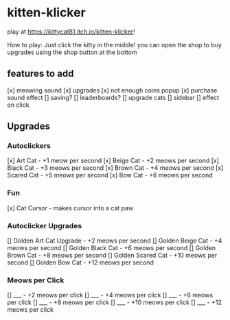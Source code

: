 # kitten-klicker

play at https://kittycat81.itch.io/kitten-klicker!

How to play: Just click the kitty in the middle! you can open the shop to buy upgrades using the shop button at the bottom

## features to add
[x] meowing sound
[x] upgrades
[x] not enough coins popup
[x] purchase sound effect
[] saving?
[] leaderboards?
[] upgrade cats
[] sidebar
[] effect on click

## Upgrades
### Autoclickers
[x] Art Cat - +1 meow per second
[x] Beige Cat - +2 meows per second
[x] Black Cat - +3 meows per second
[x] Brown Cat - +4 meows per second
[x] Scared Cat - +5 meows per second
[x] Bow Cat - +6 meows per second

### Fun
[x] Cat Cursor - makes cursor into a cat paw

### Autoclicker Upgrades
[] Golden Art Cat Upgrade - +2 meows per second
[] Golden Beige Cat - +4 meows per second
[] Golden Black Cat - +6 meows per second
[] Golden Brown Cat - +8 meows per second
[] Golden Scared Cat - +10 meows per second
[] Golden Bow Cat - +12 meows per second

### Meows per Click
[] ___ - +2 meows per click
[] ___ - +4 meows per click
[] ___ - +6 meows per click
[] ___ - +8 meows per click
[] ___ - +10 meows per click
[] ___ - +12 meows per click
